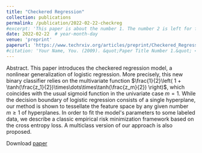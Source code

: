 ```yaml
---
title: "Checkered Regression"
collection: publications
permalink: /publication/2022-02-22-checkreg
#excerpt: 'This paper is about the number 1. The number 2 is left for future work.'
date: 2022-02-22  # year-month-day
venue: 'preprint'
paperurl: 'https://www.techrxiv.org/articles/preprint/Checkered_Regression/19213977'
#citation: 'Your Name, You. (2009). &quot;Paper Title Number 1.&quot; <i>Journal 1</i>. 1(1).'
---
```

Abstract. This paper introduces the checkered regression model, a nonlinear generalization of logistic regression.
More precisely, this new binary classifier relies on the multivariate function $\frac{1}{2}\left( 1 + \tanh(\frac{z_1}{2})\times\dots\times\tanh(\frac{z_m}{2}) \right)$,
which coincides with the usual sigmoid function in the univariate case $m=1$.
While the decision boundary of logistic regression consists of a single hyperplane, our method is shown to tessellate the feature space by
any given number $m\ge 1$ of hyperplanes.
In order to fit the model's parameters to some labeled data, we describe a classic empirical risk minimization framework based on
the cross entropy loss.
A multiclass version of our approach is also proposed.

Download [paper](https://www.techrxiv.org/articles/preprint/Checkered_Regression/19213977)
